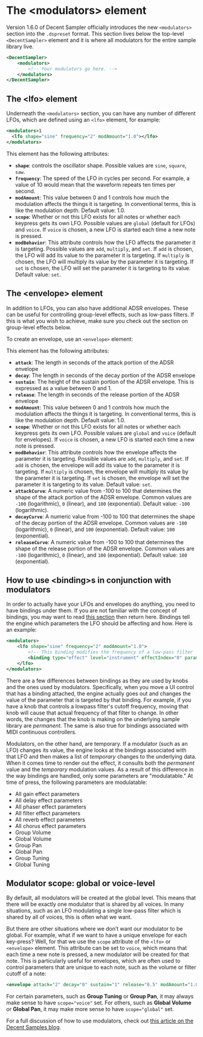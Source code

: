 The &lt;modulators&gt; element
==============================

Version 1.6.0 of Decent Sampler officially introduces the new `<modulators>` section into the `.dspreset` format. This section lives below the top-level `<DecentSampler>` element and it is where all modulators for the entire sample library live.

```xml
<DecentSampler>
    <modulators>
        <!-- Your modulators go here. -->
    </modulators>
</DecentSampler>
```

## The &lt;lfo&gt; element

Underneath the `<modulators>` section, you can have any number of different LFOs, which are defined using an `<lfo>` element, for example: 

```xml
<modulators>1
  <lfo shape="sine" frequency="2" modAmount="1.0"></lfo>
</modulators>
```

This element has the following attributes:

- **`shape`**: controls the oscillator shape. Possible values are `sine`, `square`, `saw`. 
- **`frequency`**: The speed of the LFO in cycles per second. For example, a value of 10 would mean that the waveform repeats ten times per second.
- **`modAmount`**: This value between 0 and 1 controls how much the  modulation affects the things it is targeting. In conventional terms, this is like the modulation depth. Default value: 1.0.
- **`scope`**: Whether or not this LFO exists for all notes or whether each keypress gets its own LFO. Possible values are `global` (default for LFOs) and `voice`. If `voice` is chosen, a new LFO is started each time a new note is pressed.
- **`modBehavior`**: This attribute controls how the LFO affects the parameter it is targeting. Possible values are `add`, `multiply`, and `set`. If `add` is chosen, the LFO will add its value to the parameter it is targeting. If `multiply` is chosen, the LFO will multiply its value by the parameter it is targeting. If `set` is chosen, the LFO will set the parameter it is targeting to its value. Default value: `set`. 

## The &lt;envelope&gt; element

In addition to LFOs, you can also have additional ADSR envelopes. These can be useful for controlling group-level effects, such as low-pass filters. If this is what you wish to achieve, make sure you check out the section on group-level effects below.

To create an envelope, use an `<envelope>` element:

This element has the following attributes:
- **`attack`**: The length in seconds of the attack portion of the ADSR envelope
- **`decay`**: The length in seconds of the decay portion of the ADSR envelope
- **`sustain`**: The height of the sustain portion of the ADSR envelope. This is expressed as a value between 0 and 1. 
- **`release`**: The length in seconds of the release portion of the ADSR envelope
- **`modAmount`**: This value between 0 and 1 controls how much the  modulation affects the things it is targeting. In conventional terms, this is like the modulation depth. Default value: 1.0.
- **`scope`**: Whether or not this LFO exists for all notes or whether each keypress gets its own LFO. Possible values are `global` and `voice` (default for envelopes). If `voice` is chosen, a new LFO is started each time a new note is pressed.
- **`modBehavior`**: This attribute controls how the envelope affects the parameter it is targeting. Possible values are `add`, `multiply`, and `set`. If `add` is chosen, the envelope will add its value to the parameter it is targeting. If `multiply` is chosen, the envelope will multiply its value by the parameter it is targeting. If `set` is chosen, the envelope will set the parameter it is targeting to its value. Default value: `set`.
- **`attackCurve`**: A numeric value from -100 to 100 that determines the shape of the attack portion of the ADSR envelope. Common values are `-100` (logarithmic), `0` (linear), and `100` (exponential). Default value: `-100` (logarithmic).
- **`decayCurve`**: A numeric value from -100 to 100 that determines the shape of the decay portion of the ADSR envelope. Common values are `-100` (logarithmic), `0` (linear), and `100` (exponential). Default value: `100` (exponential).
- **`releaseCurve`**: A numeric value from -100 to 100 that determines the shape of the release portion of the ADSR envelope. Common values are `-100` (logarithmic), `0` (linear), and `100` (exponential). Default value: `100` (exponential).

## How to use &lt;binding&gt;s in conjunction with modulators

In order to actually have your LFOs and envelopes do anything, you need to have bindings under them. If you are not familiar with the concept of bindings, you may want to read [this section](https://www.decentsamples.com/wp-content/uploads/2020/06/format-documentation.html#appendix-b-the-binding-element) then return here. Bindings tell the engine which parameters the LFO should be affecting and how. Here is an example:

```xml
<modulators>
    <lfo shape="sine" frequency="2" modAmount="1.0">
        <!-- This binding modifies the frequency of a low-pass filter  -->
        <binding type="effect" level="instrument" effectIndex="0" parameter="FX_FILTER_FREQUENCY" modBehavior="add" translation="linear" translationOutputMin="0" translationOutputMax="2000.0"  />
    </lfo>
</modulators>
```

There are a few differences between bindings as they are used by knobs and the ones used by modulators. Specifically, when you move a UI control that has a binding attached, the engine actually goes out and changes the value of the parameter that is targeted by that binding. For example, if you have a knob that controls a lowpass filter's cutoff frequency, moving that knob will cause that actual frequency of that filter to change. In other words, the changes that the knob is making on the underlying sample library are _permanent_. The same is also true for bindings associated with MIDI continuous controllers. 

Modulators, on the other hand, are temporary. If a modulator (such as an LFO) changes its value, the engine looks at the bindings associated with that LFO and then makes a list of _temporary_ changes to the underlying data. When it comes time to render out the effect, it consults both the _permanent_ value and the _temporary_ modulation values. As a result of this difference in the way bindings are handled, only some parameters are "modulatable." At time of press, the following parameters are modulatable:

- All gain effect parameters
- All delay effect parameters
- All phaser effect parameters
- All filter effect parameters
- All reverb effect parameters
- All chorus effect parameters
- Group Volume
- Global Volume
- Group Pan
- Global Pan
- Group Tuning
- Global Tuning

## Modulator scope: global or voice-level

By default, all modulators will be created at the global level. This means that there will be exactly one modulator that is shared by all voices. In many situations, such as an LFO modulating a single low-pass filter which is shared by all of voices, this is often what we want. 

But there are other situations where we don’t want our modulator to be global. For example, what if we want to have a unique envelope for each key-press? Well, for that we use the `scope` attribute of the `<lfo>` or `<envelope>` element. This attribute can be set to `voice`, which means that each time a new note is pressed, a new modulator will be created for that note. This is particularly useful for envelopes, which are often used to control parameters that are unique to each note, such as the volume or filter cutoff of a note:

```xml
<envelope attack="2" decay="0" sustain="1" release="0.5" modAmount="1.0" scope="voice">
```

For certain parameters, such as **Group Tuning** or **Group Pan**, it may always make sense to have `scope="voice"` set. For others, such as **Global Volume** or **Global Pan**, it may make more sense to have `scope="global"` set.

For a full discussion of how to use modulators, check out [this article on the Decent Samples blog](https://www.decentsamples.com/2022/08/19/how-to-add-lfos-and-extra-envelopes-to-your-decent-sampler-instruments).